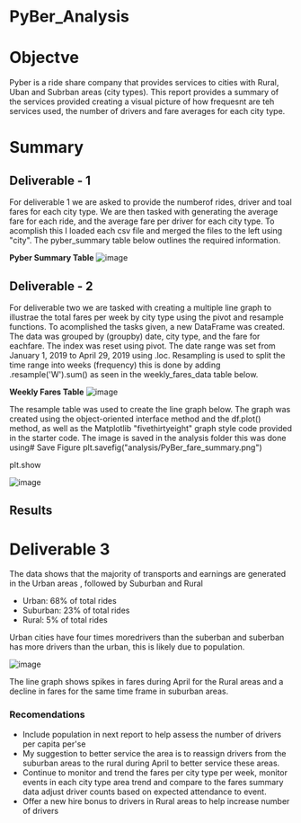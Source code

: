 # PyBer_Analysis
# Objectve 
Pyber is a ride share company that provides services to cities with Rural, Uban and Subrban areas (city types). This report provides a summary of the services provided creating a visual picture of how frequesnt are teh services used, the number of drivers and fare averages for each city type. 

# Summary 

## Deliverable - 1 
For deliverable 1 we are asked to  provide the numberof rides, driver and toal fares for each city type. We are then tasked with generating the average fare for each ride, and the average fare per driver for each city type. To acomplish this I loaded each csv file and merged the files to the left using "city". The pyber_summary table below outlines the required information. 

**Pyber Summary Table**
![image](https://user-images.githubusercontent.com/104601282/180115926-814760c2-50b1-434d-b6a1-cce092b9d60d.png)

## Deliverable - 2
For deliverable two we are tasked with creating a multiple line graph to illustrae the total fares per week by city type using the pivot and resample functions. To acomplished the tasks given, a new DataFrame was created. The data was grouped by (groupby) date, city type, and the fare for eachfare. The index was reset using pivot. The date range was set from January 1, 2019 to April 29, 2019 using .loc. Resampling is used to split the time range into weeks (frequency) this is done by adding .resample('W').sum() as seen in the weekly_fares_data table below.

**Weekly Fares Table**
![image](https://user-images.githubusercontent.com/104601282/180120418-0094f55e-32d3-49fc-8c3b-0906ca48c1b5.png)

The resample table was used to create the line graph below. The graph was created using the object-oriented interface method and the df.plot() method, as well as the Matplotlib "fivethirtyeight" graph style code provided in the starter code. The image is saved in the analysis folder this was done using# Save Figure
plt.savefig("analysis/PyBer_fare_summary.png")

plt.show 

![image](https://user-images.githubusercontent.com/104601282/180121018-5649924d-7e20-4dec-b190-c99c1349bae1.png)


## Results

# Deliverable 3

The data shows that the majority of transports and earnings are generated in the Urban areas , followed by Suburban and Rural
- Urban: 68% of total rides
- Suburban: 23% of total rides 
- Rural: 5% of total rides 

Urban  cities have four times moredrivers than the suberban and suberban has more drivers than the urban, this is likely due to population. 

![image](https://user-images.githubusercontent.com/104601282/180132065-21f0032f-2330-4926-81f6-4060b40b6195.png)

The line graph shows spikes in fares during April for the Rural areas and a decline in fares for the same time frame in suburban areas.  

### Recomendations 

- Include population in next report to help assess the number of drivers per capita per'se
- My suggestion to better service the area is to reassign drivers from the suburban areas to the rural during April to better service these areas. 
- Continue to monitor and trend the fares per city type per week, monitor events in each city type area trend and compare to the fares summary data adjust driver counts based on expected attendance to event. 
- Offer a new hire bonus to drivers in Rural areas to help increase number of drivers
